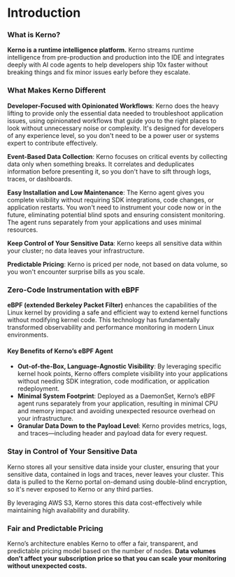 # Introduction

### What is Kerno?

**Kerno is a runtime intelligence platform.** Kerno streams runtime intelligence from pre-production and production into the IDE and integrates deeply with AI code agents to help developers ship 10x faster without breaking things and fix minor issues early before they escalate.

### **What Makes Kerno Different**

**Developer-Focused with Opinionated Workflows**: Kerno does the heavy lifting to provide only the essential data needed to troubleshoot application issues, using opinionated workflows that guide you to the right places to look without unnecessary noise or complexity. It's designed for developers of any experience level, so you don't need to be a power user or systems expert to contribute effectively.

**Event-Based Data Collection**: Kerno focuses on critical events by collecting data only when something breaks. It correlates and deduplicates information before presenting it, so you don't have to sift through logs, traces, or dashboards.

**Easy Installation and Low Maintenance**: The Kerno agent gives you complete visibility without requiring SDK integrations, code changes, or application restarts. You won't need to instrument your code now or in the future, eliminating potential blind spots and ensuring consistent monitoring. The agent runs separately from your applications and uses minimal resources.

**Keep Control of Your Sensitive Data**: Kerno keeps all sensitive data within your cluster; no data leaves your infrastructure.

**Predictable Pricing**: Kerno is priced per node, not based on data volume, so you won't encounter surprise bills as you scale.

### **Zero-Code Instrumentation with eBPF**

**eBPF (extended Berkeley Packet Filter)** enhances the capabilities of the Linux kernel by providing a safe and efficient way to extend kernel functions without modifying kernel code. This technology has fundamentally transformed observability and performance monitoring in modern Linux environments.

#### **Key Benefits of Kerno’s eBPF Agent**

* **Out-of-the-Box, Language-Agnostic Visibility**: By leveraging specific kernel hook points, Kerno offers complete visibility into your applications without needing SDK integration, code modification, or application redeployment.
* **Minimal System Footprint**: Deployed as a DaemonSet, Kerno’s eBPF agent runs separately from your application, resulting in minimal CPU and memory impact and avoiding unexpected resource overhead on your infrastructure.
* **Granular Data Down to the Payload Level**: Kerno provides metrics, logs, and traces—including header and payload data for every request.

### **Stay in Control of Your Sensitive Data**

Kerno stores all your sensitive data inside your cluster, ensuring that your sensitive data, contained in logs and traces, never leaves your cluster. This data is pulled to the Kerno portal on-demand using double-blind encryption, so it's never exposed to Kerno or any third parties.

By leveraging AWS S3, Kerno stores this data cost-effectively while maintaining high availability and durability.

### **Fair and Predictable Pricing**

Kerno’s architecture enables Kerno to offer a fair, transparent, and predictable pricing model based on the number of nodes. **Data volumes don't affect your subscription price so that you can scale your monitoring without unexpected costs.**
